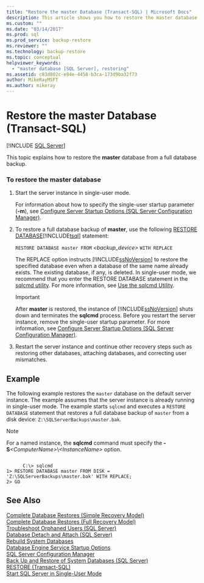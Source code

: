 ```yaml
---
title: "Restore the master Database (Transact-SQL) | Microsoft Docs"
description: This article shows you how to restore the master database in SQL Server from a full database backup by using Transact-SQL.
ms.custom: ""
ms.date: "03/14/2017"
ms.prod: sql
ms.prod_service: backup-restore
ms.reviewer: ""
ms.technology: backup-restore
ms.topic: conceptual
helpviewer_keywords: 
  - "master database [SQL Server], restoring"
ms.assetid: c83d802c-e84e-4458-b3ca-173d9ba32f73
author: MikeRayMSFT
ms.author: mikeray
---
```

# Restore the master Database (Transact-SQL)
 [!INCLUDE [SQL Server](../../includes/applies-to-version/sqlserver.md)]

  This topic explains how to restore the **master** database from a full database backup.  
  
### To restore the master database  
  
1.  Start the server instance in single-user mode.  
  
     For information about how to specify the single-user startup parameter (**-m**), see [Configure Server Startup Options &#40;SQL Server Configuration Manager&#41;](../../database-engine/configure-windows/scm-services-configure-server-startup-options.md).  
  
2.  To restore a full database backup of **master**, use the following [RESTORE DATABASE](../../t-sql/statements/restore-statements-transact-sql.md)[!INCLUDE[tsql](../../includes/tsql-md.md)] statement:  
  
     `RESTORE DATABASE master FROM`  *<backup_device>*  `WITH REPLACE`  
  
     The REPLACE option instructs [!INCLUDE[ssNoVersion](../../includes/ssnoversion-md.md)] to restore the specified database even when a database of the same name already exists. The existing database, if any, is deleted. In single-user mode, we recommend that you enter the RESTORE DATABASE statement in the [sqlcmd utility](../../tools/sqlcmd-utility.md). For more information, see [Use the sqlcmd Utility](../../ssms/scripting/sqlcmd-use-the-utility.md).  
  
    > [!IMPORTANT]  
    >  After **master** is restored, the instance of [!INCLUDE[ssNoVersion](../../includes/ssnoversion-md.md)] shuts down and terminates the **sqlcmd** process. Before you restart the server instance, remove the single-user startup parameter. For more information, see [Configure Server Startup Options &#40;SQL Server Configuration Manager&#41;](../../database-engine/configure-windows/scm-services-configure-server-startup-options.md).  
  
3.  Restart the server instance and continue other recovery steps such as restoring other databases, attaching databases, and correcting user mismatches.  
  
## Example  
 The following example restores the `master` database on the default server instance. The example assumes that the server instance is already running in single-user mode. The example starts `sqlcmd` and executes a `RESTORE DATABASE` statement that restores a full database backup of `master` from a disk device: `Z:\SQLServerBackups\master.bak`.  
  
> [!NOTE]  
>  For a named instance, the **sqlcmd** command must specify the **-S**_\<ComputerName>_\\*\<InstanceName>* option.  
  
```  
  
      C:\> sqlcmd  
1> RESTORE DATABASE master FROM DISK = 'Z:\SQLServerBackups\master.bak' WITH REPLACE;  
2> GO  
```  
  
## See Also  
 [Complete Database Restores &#40;Simple Recovery Model&#41;](../../relational-databases/backup-restore/complete-database-restores-simple-recovery-model.md)   
 [Complete Database Restores &#40;Full Recovery Model&#41;](../../relational-databases/backup-restore/complete-database-restores-full-recovery-model.md)   
 [Troubleshoot Orphaned Users &#40;SQL Server&#41;](../../sql-server/failover-clusters/troubleshoot-orphaned-users-sql-server.md)   
 [Database Detach and Attach &#40;SQL Server&#41;](../../relational-databases/databases/database-detach-and-attach-sql-server.md)   
 [Rebuild System Databases](../../relational-databases/databases/rebuild-system-databases.md)   
 [Database Engine Service Startup Options](../../database-engine/configure-windows/database-engine-service-startup-options.md)   
 [SQL Server Configuration Manager](../../relational-databases/sql-server-configuration-manager.md)   
 [Back Up and Restore of System Databases &#40;SQL Server&#41;](../../relational-databases/backup-restore/back-up-and-restore-of-system-databases-sql-server.md)   
 [RESTORE &#40;Transact-SQL&#41;](../../t-sql/statements/restore-statements-transact-sql.md)   
 [Start SQL Server in Single-User Mode](../../database-engine/configure-windows/start-sql-server-in-single-user-mode.md)  
  
